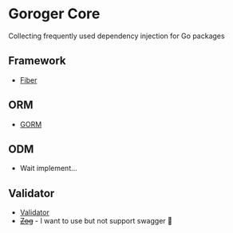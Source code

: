 # Goroger Core

Collecting frequently used dependency injection for Go packages

## Framework
- [Fiber](https://docs.gofiber.io/)

## ORM
- [GORM](https://gorm.io/)

## ODM
- Wait implement...

## Validator
- [Validator](https://github.com/go-playground/validator)
- ~~[Zog](https://zog.dev/)~~ - I want to use but not support swagger 🙁